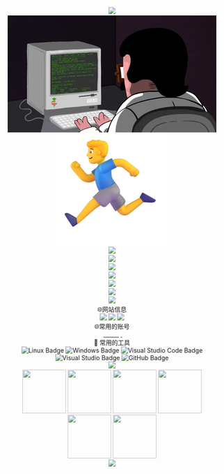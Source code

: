 <div align="center">
  <div>
    <img src="https://readme-typing-svg.demolab.com?font=Fira+Code&pause=1000&width=435&lines=Hello World;小钟同学祝您今天愉快!&center=true&size=27" />
  </div>
  <div>
    <img src="files/coding.gif" />
  </div>
  <div>
    <img src="files/running.png" />
  </div>
  <div>
    <img height="137px" src="https://github-readme-stats.vercel.app/api?username=zjx-kimi&hide_title=true&hide_border=true&show_icons=trueline_height=21&text_color=000&icon_color=000&bg_color=0,ea6161,ffc64d,fffc4d,52fa5a&theme=graywhite" />
  </div>
  <div>
    <img src="https://github-readme-stats.vercel.app/api/top-langs/?username=zjx-kimi&hide_title=true&hide_border=true&layout=compact&langs_count=6&text_color=000&icon_color=fff&bg_color=0,52fa5a,4dfcff,c64dff&theme=graywhite" />
  </div>
  <div>
    <img src="https://github-profile-trophy.vercel.app/?username=zjx-kimi" />
  </div>
  <div>
    <img src="https://github-readme-streak-stats.herokuapp.com/?user=zjx-kimi" />
  </div>
  <div>
    <img src="https://stats.justsong.cn/api/csdn?id=m0_73085893">
  </div>
  <div>
    <img src="https://github-readme-activity-graph.vercel.app/graph?username=zjx-kimi&bg_color=000000&color=01d7f4&line=ff0000&point=412ed1&area=true&hide_border=true">
  </div>
  <img width="36%" src="https://cdn.jsdelivr.net/gh/sun0225SUN/sun0225SUN/assets/images/githubgif.gif" />
  <div>🌐网站信息</div>
  <div>
    <img src="https://stats.justsong.cn/api/website/?url=https://github.com/&style=flat&logo=github">
    <img src="https://stats.justsong.cn/api/website/?url=https://google.com/&style=flat&logo=google">
    <img src="https://stats.justsong.cn/api/website/?url=https://telegram.org/&style=flat&logo=telegram">
  </div>
  <div>🌐常用的账号</div>
  <div>
    <img src="https://komarev.com/ghpvc/?username=zjx-kimi&label=Views&color=0e75b6&style=flat" alt="">
    <a href="http://65fd28fd.r9.vip.cpolar.cn">
      <img src="http://img.shields.io/badge/Online--Judge-%E7%A0%81%E6%8B%93-blue" alt="">
    </a>
    <a href="https://1c4dc9a5.r9.vip.cpolar.cn">
      <img src="http://img.shields.io/badge/%E7%BD%91%E7%9B%98-nextcloud-brightgreen" alt="">
    </a>
    <a href="https://www.luogu.com.cn/user/637788">
      <img src="http://img.shields.io/badge/%E6%B4%9B%E8%B0%B7-kimi0705-blue" alt="">
    </a>
    <a href="https://codeforces.com/profile/kimi2011">
      <img src="http://img.shields.io/badge/CodeForces-kimi2011-brightgreen" alt="">
    </a>
    <a href="https://github.com/zjx-kimi">
      <img src="http://img.shields.io/badge/Github-zjx--kimi-black" alt="">
    </a>
    <a href="mailto:1345098180@qq.com">
      <img src="http://img.shields.io/badge/email-1345098180@qq.com-ddddd" alt="">
    </a>
    <a href="mailto:zhongjiaxuankimi@qq.com">
      <img src="http://img.shields.io/badge/email-zhongjiaxuankimi@qq.com-ddddd" alt="">
    </a>
    <a href="[def]">
      <img src="http://img.shields.io/badge/email-zhongjiaxuankimi@outlook.com-ddddd" alt="">
    </a>
    <a href="mailto:15381388023@163.com">
      <img src="http://img.shields.io/badge/email-15381388023@163.com-ddddd" alt="">
    </a>
    <img src="http://img.shields.io/badge/phone-+86%2015381388023-orange" alt="">
    <a href="https://atcoder.jp/users/kimi0705">
      <img src="http://img.shields.io/badge/Atcoder-kimi2011-red" alt="">
    </a>
    <a href="http://wpa.qq.com/msgrd?v=3&uin=1345098180&site=qq&menu=yes">
      <img src="http://img.shields.io/badge/QQ-1345098180-orange" alt="">
    </a>
  </div>
  <div>🧰 常用的工具</div>
  <div>
    <img src="https://img.shields.io/badge/Linux-FCC624?logo=linux&logoColor=000&style=flat" alt="Linux Badge">
    <img src="https://img.shields.io/badge/Windows-0078D6?logo=windows&logoColor=fff&style=flat" alt="Windows Badge">
    <img src="https://img.shields.io/badge/Visual%20Studio%20Code-007ACC?logo=visualstudiocode&logoColor=fff&style=flat" alt="Visual Studio Code Badge">
    <img src="https://img.shields.io/badge/Visual%20Studio-5C2D91?logo=visualstudio&logoColor=fff&style=flat" alt="Visual Studio Badge">
    <img src="https://img.shields.io/badge/GitHub-181717?logo=github&logoColor=fff&style=flat" alt="GitHub Badge">
  </div>
  <div>
    <img src="https://skillicons.dev/icons?i=c,cpp,cs,discord,git,py,ps,php,qt,vim,vscode,visualstudio,powershell,md,github,docker&perline=8">
  </div>
  <div>
    <img height="100" width="100" src="https://cdn.jsdelivr.net/gh/sun0225SUN/sun0225SUN/assets/images/html.webp">
    <img height="100" width="100" src="https://cdn.jsdelivr.net/gh/sun0225SUN/sun0225SUN/assets/images/cssgif.webp">
    <img height="100" width="100" src="https://cdn.jsdelivr.net/gh/sun0225SUN/sun0225SUN/assets/images/vscode.webp">
    <img height="100" width="100" src="https://cdn.jsdelivr.net/gh/sun0225SUN/sun0225SUN/assets/images/python.webp">
    <img height="100" width="100" src="https://cdn.jsdelivr.net/gh/sun0225SUN/sun0225SUN/assets/images/js.webp">
    <img height="100" width="100" src="https://cdn.jsdelivr.net/gh/sun0225SUN/sun0225SUN/assets/images/github.webp">
  </div>
  <img src="https://cdn.jsdelivr.net/gh/sun0225SUN/sun0225SUN/assets/images/icon.png" />
</div>
